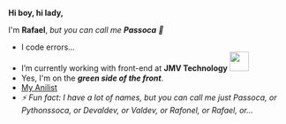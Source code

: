 **Hi boy, hi lady,**

  I'm **Rafael**, *but you can call me **Passoca** :sunflower:*

- I code errors...
- I’m currently working with front-end at **JMV Technology** <img src="https://jmvtechnology.com/src/images/jmv-logo.svg" width=35>  
-  Yes, I'm on the ***green side of the front***.  <img src="https://external-content.duckduckgo.com/iu/?u=https%3A%2F%2Fvuejsexamples.com%2Fcontent%2Fimages%2F2017%2F10%2Fvuejsexamples.png&f=1&nofb=1" width=15> 
- [My Anilist](https://anilist.co/user/passoca)
- *⚡ Fun fact: I have a lot of names, but you can call me just Passoca, or Pythonssoca, or Devaldev, or Valdev, or Rafonel, or Rafael, or...*
